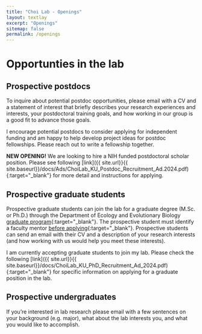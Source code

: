 ```yaml
---
title: "Choi Lab - Openings"
layout: textlay
excerpt: "Openings"
sitemap: false
permalink: /openings
---
```

# Opportunties in the lab

## Prospective postdocs

To inquire about potential postdoc opportunities, please email with a CV and a statement of interest that briefly describes your research experiences and interests, your postdoctoral training goals, and how working in our group is a good fit to advance those goals.

I encourage potential postdocs to consider applying for independent funding and am happy to help develop project ideas for postdoc fellowships. Please reach out to write a fellowship together.

**NEW OPENING!** We are looking to hire a NIH funded postdoctoral scholar position. Please see following [link]({{ site.url}}{{ site.baseurl}}/docs/Ads/ChoiLab_KU_Postdoc_Recruitment_Ad.2024.pdf){:target="_blank"} for more detail and instructions for applying.

## Prospective graduate students

Prospective graduate students can join the lab for a graduate degree (M.Sc. or Ph.D.) through the  Department of Ecology and Evolutionary Biology [graduate program](https://eeb.ku.edu/graduate-programs){:target="_blank"}. The prospective student must identify a faculty mentor [before applying](https://eeb.ku.edu/how-apply){:target="_blank"}. Prospective students can send an email with their CV and a description of your research interests (and how working with us would help you meet these interests).

I am currently accepting graduate students to join my lab. Please check the following [link]({{ site.url}}{{ site.baseurl}}/docs/ChoiLab_KU_PhD_Recruitment_Ad_2024.pdf){:target="_blank"} for specific information on applying for a graduate position in the lab.

## Prospective undergraduates

If you’re interested in lab research please email with a few sentences on your background (e.g. major), what about the lab interests you, and what you would like to accomplish.

<br><br><br>